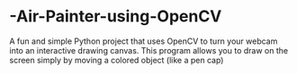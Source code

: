 # -Air-Painter-using-OpenCV
A fun and simple Python project that uses OpenCV to turn your webcam into an interactive drawing canvas. This program allows you to draw on the screen simply by moving a colored object (like a pen cap) 
